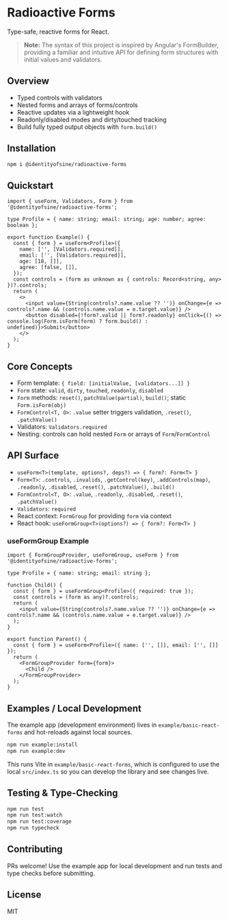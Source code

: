 # Radioactive Forms

Type-safe, reactive forms for React.

> **Note:** The syntax of this project is inspired by Angular's FormBuilder, providing a familiar and intuitive API for defining form structures with initial values and validators.

## Overview

- Typed controls with validators
- Nested forms and arrays of forms/controls
- Reactive updates via a lightweight hook
- Readonly/disabled modes and dirty/touched tracking
- Build fully typed output objects with `form.build()`

## Installation

```bash
npm i @identityofsine/radioactive-forms
```

## Quickstart

```tsx
import { useForm, Validators, Form } from '@identityofsine/radioactive-forms';

type Profile = { name: string; email: string; age: number; agree: boolean };

export function Example() {
  const { form } = useForm<Profile>({
    name: ['', [Validators.required]],
    email: ['', [Validators.required]],
    age: [18, []],
    agree: [false, []],
  });
  const controls = (form as unknown as { controls: Record<string, any> })?.controls;
  return (
    <>
      <input value={String(controls?.name.value ?? '')} onChange={e => controls?.name && (controls.name.value = e.target.value)} />
      <button disabled={!form?.valid || form?.readonly} onClick={() => console.log(Form.isForm(form) ? form.build() : undefined)}>Submit</button>
    </>
  );
}
```

## Core Concepts

- Form template: `{ field: [initialValue, [validators...]] }`
- `Form` state: `valid`, `dirty`, `touched`, `readonly`, `disabled`
- `Form` methods: `reset()`, `patchValue(partial)`, `build()`; static `Form.isForm(obj)`
- `FormControl<T, O>`: `.value` setter triggers validation, `.reset()`, `.patchValue()`
- Validators: `Validators.required`
- Nesting: controls can hold nested `Form` or arrays of `Form`/`FormControl`

## API Surface

- `useForm<T>(template, options?, deps?) => { form?: Form<T> }`
- `Form<T>`: `.controls`, `.invalids`, `.getControl(key)`, `.addControls(map)`, `.readonly`, `.disabled`, `.reset()`, `.patchValue()`, `.build()`
- `FormControl<T, O>`: `.value`, `.readonly`, `.disabled`, `.reset()`, `.patchValue()`
- `Validators`: `required`
- React context: `FormGroup` for providing `form` via context
- React hook: `useFormGroup<T>(options?) => { form?: Form<T> }`

### useFormGroup Example

```tsx
import { FormGroupProvider, useFormGroup, useForm } from '@identityofsine/radioactive-forms';

type Profile = { name: string; email: string };

function Child() {
  const { form } = useFormGroup<Profile>({ required: true });
  const controls = (form as any)?.controls;
  return (
    <input value={String(controls?.name.value ?? '')} onChange={e => controls?.name && (controls.name.value = e.target.value)} />
  );
}

export function Parent() {
  const { form } = useForm<Profile>({ name: ['', []], email: ['', []] });
  return (
    <FormGroupProvider form={form}>
      <Child />
    </FormGroupProvider>
  );
}
```

## Examples / Local Development

The example app (development environment) lives in `example/basic-react-forms` and hot-reloads against local sources.

```bash
npm run example:install
npm run example:dev
```

This runs Vite in `example/basic-react-forms`, which is configured to use the local `src/index.ts` so you can develop the library and see changes live.

## Testing & Type-Checking

```bash
npm run test
npm run test:watch
npm run test:coverage
npm run typecheck
```

## Contributing

PRs welcome! Use the example app for local development and run tests and type checks before submitting.

## License

MIT
